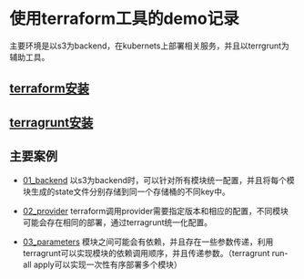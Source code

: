 # 使用terraform工具的demo记录
主要环境是以s3为backend，在kubernets上部署相关服务，并且以terrgrunt为辅助工具。

## [terraform安装](https://developer.hashicorp.com/terraform/downloads)
## [terragrunt安装](https://terragrunt.gruntwork.io/docs/getting-started/install/)



## 主要案例
* [01_backend](https://github.com/fangtaozc/terraform-demo/tree/main/examples/01_backend) 以s3为backend时，可以针对所有模块统一配置，并且将每个模块生成的state文件分别存储到同一个存储桶的不同key中。


* [02_provider](https://github.com/fangtaozc/terraform-demo/tree/main/examples/02_provider) terraform调用provider需要指定版本和相应的配置，不同模块可能会存在相同的部署，通过terragrunt统一化配置。

* [03_parameters](https://github.com/fangtaozc/terraform-demo/tree/main/examples/03_parameters) 模块之间可能会有依赖，并且存在一些参数传递，利用terragrunt可以实现模块的依赖调用顺序，并且传递参数。（terragrunt run-all apply可以实现一次性有序部署多个模块）

